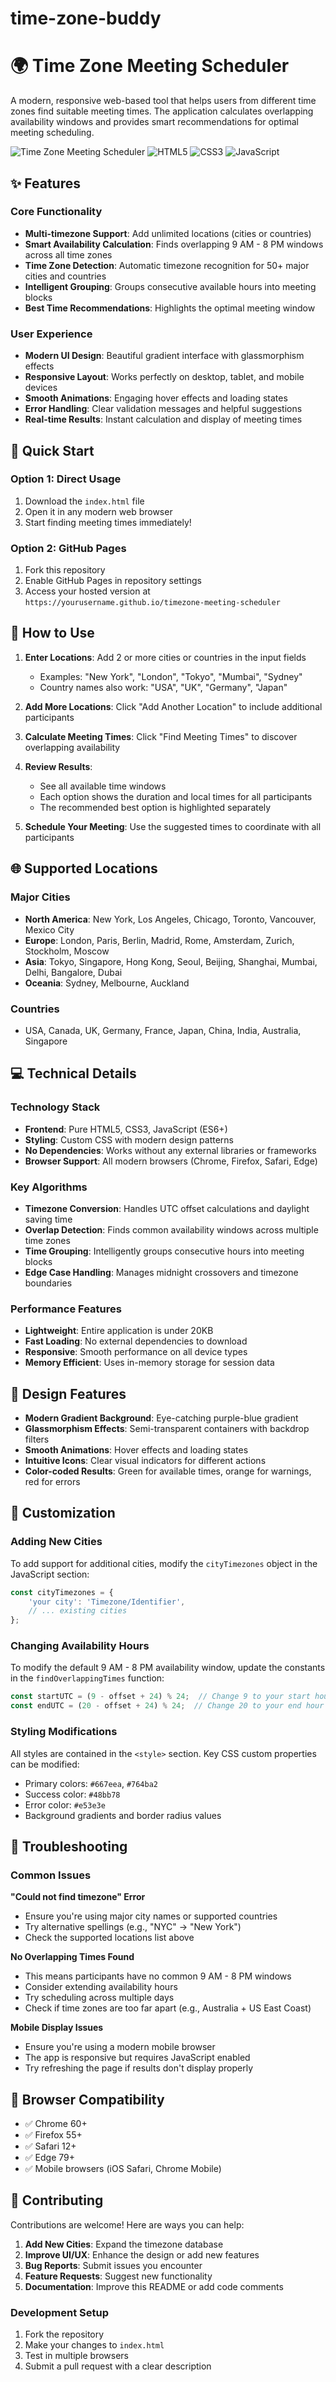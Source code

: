 # time-zone-buddy
# 🌍 Time Zone Meeting Scheduler

A modern, responsive web-based tool that helps users from different time zones find suitable meeting times. The application calculates overlapping availability windows and provides smart recommendations for optimal meeting scheduling.

![Time Zone Meeting Scheduler](https://img.shields.io/badge/Status-Ready%20to%20Use-brightgreen) ![HTML5](https://img.shields.io/badge/HTML5-E34F26?logo=html5&logoColor=white) ![CSS3](https://img.shields.io/badge/CSS3-1572B6?logo=css3&logoColor=white) ![JavaScript](https://img.shields.io/badge/JavaScript-F7DF1E?logo=javascript&logoColor=black)

## ✨ Features

### Core Functionality
- **Multi-timezone Support**: Add unlimited locations (cities or countries)
- **Smart Availability Calculation**: Finds overlapping 9 AM - 8 PM windows across all time zones
- **Time Zone Detection**: Automatic timezone recognition for 50+ major cities and countries
- **Intelligent Grouping**: Groups consecutive available hours into meeting blocks
- **Best Time Recommendations**: Highlights the optimal meeting window

### User Experience
- **Modern UI Design**: Beautiful gradient interface with glassmorphism effects
- **Responsive Layout**: Works perfectly on desktop, tablet, and mobile devices
- **Smooth Animations**: Engaging hover effects and loading states
- **Error Handling**: Clear validation messages and helpful suggestions
- **Real-time Results**: Instant calculation and display of meeting times

## 🚀 Quick Start

### Option 1: Direct Usage
1. Download the `index.html` file
2. Open it in any modern web browser
3. Start finding meeting times immediately!

### Option 2: GitHub Pages
1. Fork this repository
2. Enable GitHub Pages in repository settings
3. Access your hosted version at `https://yourusername.github.io/timezone-meeting-scheduler`

## 📖 How to Use

1. **Enter Locations**: Add 2 or more cities or countries in the input fields
   - Examples: "New York", "London", "Tokyo", "Mumbai", "Sydney"
   - Country names also work: "USA", "UK", "Germany", "Japan"

2. **Add More Locations**: Click "Add Another Location" to include additional participants

3. **Calculate Meeting Times**: Click "Find Meeting Times" to discover overlapping availability

4. **Review Results**: 
   - See all available time windows
   - Each option shows the duration and local times for all participants
   - The recommended best option is highlighted separately

5. **Schedule Your Meeting**: Use the suggested times to coordinate with all participants

## 🌐 Supported Locations

### Major Cities
- **North America**: New York, Los Angeles, Chicago, Toronto, Vancouver, Mexico City
- **Europe**: London, Paris, Berlin, Madrid, Rome, Amsterdam, Zurich, Stockholm, Moscow
- **Asia**: Tokyo, Singapore, Hong Kong, Seoul, Beijing, Shanghai, Mumbai, Delhi, Bangalore, Dubai
- **Oceania**: Sydney, Melbourne, Auckland

### Countries
- USA, Canada, UK, Germany, France, Japan, China, India, Australia, Singapore

## 💻 Technical Details

### Technology Stack
- **Frontend**: Pure HTML5, CSS3, JavaScript (ES6+)
- **Styling**: Custom CSS with modern design patterns
- **No Dependencies**: Works without any external libraries or frameworks
- **Browser Support**: All modern browsers (Chrome, Firefox, Safari, Edge)

### Key Algorithms
- **Timezone Conversion**: Handles UTC offset calculations and daylight saving time
- **Overlap Detection**: Finds common availability windows across multiple time zones
- **Time Grouping**: Intelligently groups consecutive hours into meeting blocks
- **Edge Case Handling**: Manages midnight crossovers and timezone boundaries

### Performance Features
- **Lightweight**: Entire application is under 20KB
- **Fast Loading**: No external dependencies to download
- **Responsive**: Smooth performance on all device types
- **Memory Efficient**: Uses in-memory storage for session data

## 🎨 Design Features

- **Modern Gradient Background**: Eye-catching purple-blue gradient
- **Glassmorphism Effects**: Semi-transparent containers with backdrop filters
- **Smooth Animations**: Hover effects and loading states
- **Intuitive Icons**: Clear visual indicators for different actions
- **Color-coded Results**: Green for available times, orange for warnings, red for errors

## 🔧 Customization

### Adding New Cities
To add support for additional cities, modify the `cityTimezones` object in the JavaScript section:

```javascript
const cityTimezones = {
    'your city': 'Timezone/Identifier',
    // ... existing cities
};
```

### Changing Availability Hours
To modify the default 9 AM - 8 PM availability window, update the constants in the `findOverlappingTimes` function:

```javascript
const startUTC = (9 - offset + 24) % 24;  // Change 9 to your start hour
const endUTC = (20 - offset + 24) % 24;  // Change 20 to your end hour
```

### Styling Modifications
All styles are contained in the `<style>` section. Key CSS custom properties can be modified:
- Primary colors: `#667eea`, `#764ba2`
- Success color: `#48bb78`
- Error color: `#e53e3e`
- Background gradients and border radius values

## 🐛 Troubleshooting

### Common Issues

**"Could not find timezone" Error**
- Ensure you're using major city names or supported countries
- Try alternative spellings (e.g., "NYC" → "New York")
- Check the supported locations list above

**No Overlapping Times Found**
- This means participants have no common 9 AM - 8 PM windows
- Consider extending availability hours
- Try scheduling across multiple days
- Check if time zones are too far apart (e.g., Australia + US East Coast)

**Mobile Display Issues**
- Ensure you're using a modern mobile browser
- The app is responsive but requires JavaScript enabled
- Try refreshing the page if results don't display properly

## 📱 Browser Compatibility

- ✅ Chrome 60+
- ✅ Firefox 55+
- ✅ Safari 12+
- ✅ Edge 79+
- ✅ Mobile browsers (iOS Safari, Chrome Mobile)

## 🤝 Contributing

Contributions are welcome! Here are ways you can help:

1. **Add New Cities**: Expand the timezone database
2. **Improve UI/UX**: Enhance the design or add new features
3. **Bug Reports**: Submit issues you encounter
4. **Feature Requests**: Suggest new functionality
5. **Documentation**: Improve this README or add code comments

### Development Setup
1. Fork the repository
2. Make your changes to `index.html`
3. Test in multiple browsers
4. Submit a pull request with a clear description

